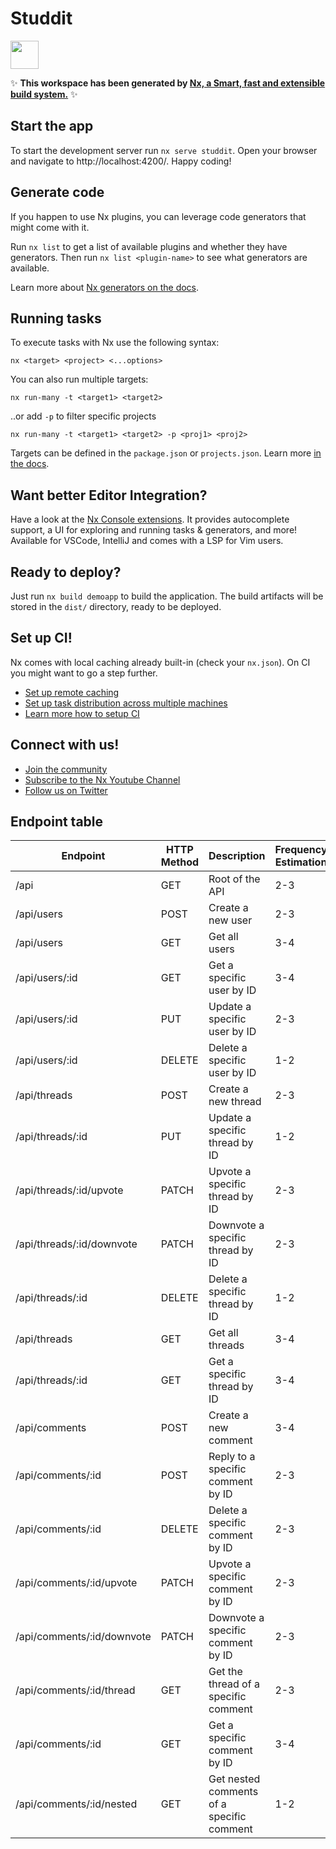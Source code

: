 # Studdit

<a alt="Nx logo" href="https://nx.dev" target="_blank" rel="noreferrer"><img src="https://raw.githubusercontent.com/nrwl/nx/master/images/nx-logo.png" width="45"></a>

✨ **This workspace has been generated by [Nx, a Smart, fast and extensible build system.](https://nx.dev)** ✨


## Start the app

To start the development server run `nx serve studdit`. Open your browser and navigate to http://localhost:4200/. Happy coding!


## Generate code

If you happen to use Nx plugins, you can leverage code generators that might come with it.

Run `nx list` to get a list of available plugins and whether they have generators. Then run `nx list <plugin-name>` to see what generators are available.

Learn more about [Nx generators on the docs](https://nx.dev/plugin-features/use-code-generators).

## Running tasks

To execute tasks with Nx use the following syntax:

```
nx <target> <project> <...options>
```

You can also run multiple targets:

```
nx run-many -t <target1> <target2>
```

..or add `-p` to filter specific projects

```
nx run-many -t <target1> <target2> -p <proj1> <proj2>
```

Targets can be defined in the `package.json` or `projects.json`. Learn more [in the docs](https://nx.dev/core-features/run-tasks).

## Want better Editor Integration?

Have a look at the [Nx Console extensions](https://nx.dev/nx-console). It provides autocomplete support, a UI for exploring and running tasks & generators, and more! Available for VSCode, IntelliJ and comes with a LSP for Vim users.

## Ready to deploy?

Just run `nx build demoapp` to build the application. The build artifacts will be stored in the `dist/` directory, ready to be deployed.

## Set up CI!

Nx comes with local caching already built-in (check your `nx.json`). On CI you might want to go a step further.

- [Set up remote caching](https://nx.dev/core-features/share-your-cache)
- [Set up task distribution across multiple machines](https://nx.dev/core-features/distribute-task-execution)
- [Learn more how to setup CI](https://nx.dev/recipes/ci)

## Connect with us!

- [Join the community](https://nx.dev/community)
- [Subscribe to the Nx Youtube Channel](https://www.youtube.com/@nxdevtools)
- [Follow us on Twitter](https://twitter.com/nxdevtools)

## Endpoint table

| Endpoint              | HTTP Method | Description                              | Frequency Estimation |
|-----------------------|-------------|------------------------------------------|----------------------|
| /api                  | GET         | Root of the API                          | 2-3                  |
| /api/users            | POST        | Create a new user                        | 2-3                  |
| /api/users            | GET         | Get all users                            | 3-4                  |
| /api/users/:id        | GET         | Get a specific user by ID                | 3-4                  |
| /api/users/:id        | PUT         | Update a specific user by ID             | 2-3                  |
| /api/users/:id        | DELETE      | Delete a specific user by ID             | 1-2                  |
| /api/threads          | POST        | Create a new thread                      | 2-3                  |
| /api/threads/:id      | PUT         | Update a specific thread by ID           | 1-2                  |
| /api/threads/:id/upvote | PATCH    | Upvote a specific thread by ID           | 2-3                  |
| /api/threads/:id/downvote | PATCH  | Downvote a specific thread by ID         | 2-3                  |
| /api/threads/:id      | DELETE      | Delete a specific thread by ID           | 1-2                  |
| /api/threads          | GET         | Get all threads                          | 3-4                  |
| /api/threads/:id      | GET         | Get a specific thread by ID              | 3-4                  |
| /api/comments         | POST        | Create a new comment                     | 3-4                  |
| /api/comments/:id     | POST        | Reply to a specific comment by ID        | 2-3                  |
| /api/comments/:id     | DELETE      | Delete a specific comment by ID          | 2-3                  |
| /api/comments/:id/upvote | PATCH    | Upvote a specific comment by ID          | 2-3                  |
| /api/comments/:id/downvote | PATCH  | Downvote a specific comment by ID        | 2-3                  |
| /api/comments/:id/thread | GET      | Get the thread of a specific comment     | 2-3                  |
| /api/comments/:id     | GET         | Get a specific comment by ID             | 3-4                  |
| /api/comments/:id/nested | GET      | Get nested comments of a specific comment| 1-2                  |
